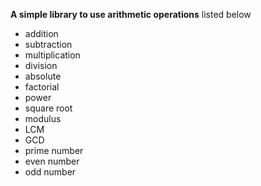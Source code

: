 **A simple library to use arithmetic operations** listed below
- addition
- subtraction
- multiplication
- division
- absolute
- factorial
- power
- square root
- modulus
- LCM
- GCD
- prime number
- even number
- odd number
